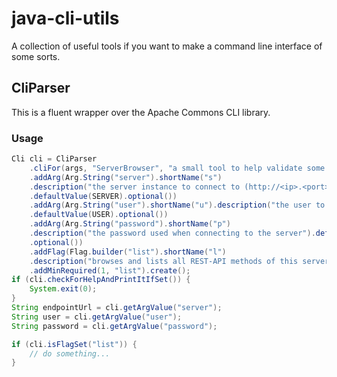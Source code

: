 # java-cli-utils
A collection of useful tools if you want to make a command line interface of some sorts.

## CliParser

This is a fluent wrapper over the Apache Commons CLI library.

### Usage

```java
Cli cli = CliParser
	.cliFor(args, "ServerBrowser", "a small tool to help validate some things")
    .addArg(Arg.String("server").shortName("s")
	.description("the server instance to connect to (http://<ip>.<port>)")
	.defaultValue(SERVER).optional())
	.addArg(Arg.String("user").shortName("u").description("the user to use when connecting to the server")
	.defaultValue(USER).optional())
	.addArg(Arg.String("password").shortName("p")
	.description("the password used when connecting to the server").defaultValue(PASSWORD)
	.optional())
	.addFlag(Flag.builder("list").shortName("l")
	.description("browses and lists all REST-API methods of this server instance"))
	.addMinRequired(1, "list").create();
if (cli.checkForHelpAndPrintItIfSet()) {
	System.exit(0);
}
String endpointUrl = cli.getArgValue("server");
String user = cli.getArgValue("user");
String password = cli.getArgValue("password");

if (cli.isFlagSet("list")) {
    // do something...
}
```

